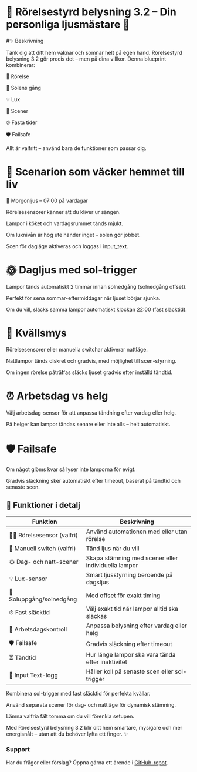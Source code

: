 # 🌟 Rörelsestyrd belysning 3.2 – Din personliga ljusmästare 🌟
#✨ Beskrivning

Tänk dig att ditt hem vaknar och somnar helt på egen hand. Rörelsestyrd belysning 3.2 gör precis det – men på dina villkor. Denna blueprint kombinerar:

🚶 Rörelse

🌅 Solens gång

💡 Lux

🎨 Scener

⏰ Fasta tider

🛡️ Failsafe

Allt är valfritt – använd bara de funktioner som passar dig.

# 🎨 Scenarion som väcker hemmet till liv

🌅 Morgonljus – 07:00 på vardagar

Rörelsesensorer känner att du kliver ur sängen.

Lampor i köket och vardagsrummet tänds mjukt.

Om luxnivån är hög ute händer inget – solen gör jobbet.

Scen för dagläge aktiveras och loggas i input_text.

# 🌞 Dagljus med sol-trigger

Lampor tänds automatiskt 2 timmar innan solnedgång (solnedgång offset).

Perfekt för sena sommar-eftermiddagar när ljuset börjar sjunka.

Om du vill, släcks samma lampor automatiskt klockan 22:00 (fast släcktid).

# 🌙 Kvällsmys

Rörelsesensorer eller manuella switchar aktiverar nattläge.

Nattlampor tänds diskret och gradvis, med möjlighet till scen-styrning.

Om ingen rörelse påträffas släcks ljuset gradvis efter inställd tändtid.

# ⏰ Arbetsdag vs helg

Välj arbetsdag-sensor för att anpassa tändning efter vardag eller helg.

På helger kan lampor tändas senare eller inte alls – helt automatiskt.

# 🛡️ Failsafe

Om något glöms kvar så lyser inte lamporna för evigt.

Gradvis släckning sker automatiskt efter timeout, baserat på tändtid och senaste scen.

## 🔧 Funktioner i detalj

| Funktion | Beskrivning |
|----------|-------------|
| 🚶‍♂️ Rörelsesensor (valfri) | Använd automationen med eller utan rörelse |
| 🔘 Manuell switch (valfri) | Tänd ljus när du vill |
| 🌞 Dag- och natt-scener | Skapa stämning med scener eller individuella lampor |
| 💡 Lux-sensor | Smart ljusstyrning beroende på dagsljus |
| 🌅 Soluppgång/solnedgång | Med offset för exakt timing |
| ⏱ Fast släcktid | Välj exakt tid när lampor alltid ska släckas |
| 📅 Arbetsdagskontroll | Anpassa belysning efter vardag eller helg |
| 🛡️ Failsafe | Gradvis släckning efter timeout |
| ⏳ Tändtid | Hur länge lampor ska vara tända efter inaktivitet |
| 📝 Input Text-logg | Håller koll på senaste scen eller sol-trigger |

Kombinera sol-trigger med fast släcktid för perfekta kvällar.

Använd separata scener för dag- och nattläge för dynamisk stämning.

Lämna valfria fält tomma om du vill förenkla setupen.

Med Rörelsestyrd belysning 3.2 blir ditt hem smartare, mysigare och mer energisnålt – utan att du behöver lyfta ett finger. ✨

### Support  
Har du frågor eller förslag? Öppna gärna ett ärende i [GitHub-repot](https://github.com/razzietheman/Avancerad-blueprint-for-belysning).